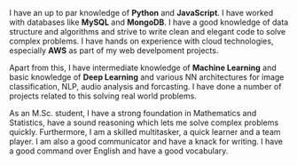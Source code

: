 I have an up to par knowledge of **Python** and **JavaScript**. I have worked with databases like **MySQL** and **MongoDB**. I have a good knowledge of data structure and algorithms and strive to write clean and elegant code to solve complex problems. I have hands on experience with cloud technologies, especially **AWS** as part of my web develpoment projects.

Apart from this, I have intermediate knowledge of **Machine Learning** and basic knowledge of **Deep Learning** and various NN architectures for image classification, NLP, audio analysis and forcasting. I have done a number of projects related to this solving real world problems.

As an M.Sc. student, I have a strong foundation in Mathematics and Statistics, have a sound reasoning which lets me solve complex problems quickly. Furthermore, I am a skilled multitasker, a quick learner and a team player. I am also a good communicator and have a knack for writing. I have a good command over English and have a good vocabulary.